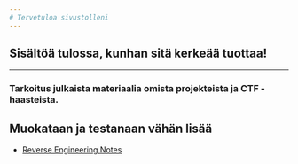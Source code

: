 ```yaml
---
# Tervetuloa sivustolleni
---
```

## Sisältöä tulossa, kunhan sitä kerkeää tuottaa!
---
### Tarkoitus julkaista materiaalia omista projekteista ja **CTF** -haasteista.

## Muokataan ja testanaan vähän lisää

- [Reverse Engineering Notes](/special-special/docs/_posts/2025-01-30-reverse-engineering-notes.md)